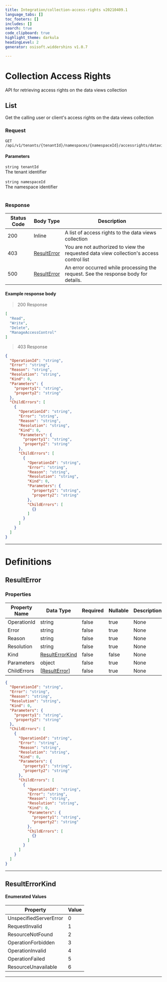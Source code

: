 ```yaml
---
title: Integration/collection-access-rights v20210409.1
language_tabs: []
toc_footers: []
includes: []
search: true
code_clipboard: true
highlight_theme: darkula
headingLevel: 2
generator: osisoft.widdershins v1.0.7

---
```


# Collection Access Rights
API for retrieving access rights on the data views collection

## List

<a id="opIdCollectionAccessRights_List"></a>

Get the calling user or client's access rights on the data views collection

### Request
```text 
GET /api/v1/tenants/{tenantId}/namespaces/{namespaceId}/accessrights/dataviews
```

#### Parameters

`string tenantId`
<br/>The tenant identifier<br/><br/>`string namespaceId`
<br/>The namespace identifier<br/><br/>

### Response

|Status Code|Body Type|Description|
|---|---|---|
|200|Inline|A list of access rights to the data views collection|
|403|[ResultError](#schemaresulterror)|You are not authorized to view the requested data view collection's access control list|
|500|[ResultError](#schemaresulterror)|An error occurred while processing the request. See the response body for details.|

#### Example response body
> 200 Response

```json
[
  "Read",
  "Write",
  "Delete",
  "ManageAccessControl"
]
```

> 403 Response

```json
{
  "OperationId": "string",
  "Error": "string",
  "Reason": "string",
  "Resolution": "string",
  "Kind": 0,
  "Parameters": {
    "property1": "string",
    "property2": "string"
  },
  "ChildErrors": [
    {
      "OperationId": "string",
      "Error": "string",
      "Reason": "string",
      "Resolution": "string",
      "Kind": 0,
      "Parameters": {
        "property1": "string",
        "property2": "string"
      },
      "ChildErrors": [
        {
          "OperationId": "string",
          "Error": "string",
          "Reason": "string",
          "Resolution": "string",
          "Kind": 0,
          "Parameters": {
            "property1": "string",
            "property2": "string"
          },
          "ChildErrors": [
            {}
          ]
        }
      ]
    }
  ]
}
```

---
# Definitions

## ResultError

<a id="schemaresulterror"></a>
<a id="schema_ResultError"></a>
<a id="tocSresulterror"></a>
<a id="tocsresulterror"></a>

### Properties

|Property Name|Data Type|Required|Nullable|Description|
|---|---|---|---|---|
|OperationId|string|false|true|None|
|Error|string|false|true|None|
|Reason|string|false|true|None|
|Resolution|string|false|true|None|
|Kind|[ResultErrorKind](#schemaresulterrorkind)|false|false|None|
|Parameters|object|false|true|None|
|ChildErrors|[[ResultError](#schemaresulterror)]|false|true|None|

```json
{
  "OperationId": "string",
  "Error": "string",
  "Reason": "string",
  "Resolution": "string",
  "Kind": 0,
  "Parameters": {
    "property1": "string",
    "property2": "string"
  },
  "ChildErrors": [
    {
      "OperationId": "string",
      "Error": "string",
      "Reason": "string",
      "Resolution": "string",
      "Kind": 0,
      "Parameters": {
        "property1": "string",
        "property2": "string"
      },
      "ChildErrors": [
        {
          "OperationId": "string",
          "Error": "string",
          "Reason": "string",
          "Resolution": "string",
          "Kind": 0,
          "Parameters": {
            "property1": "string",
            "property2": "string"
          },
          "ChildErrors": [
            {}
          ]
        }
      ]
    }
  ]
}

```

---

## ResultErrorKind

<a id="schemaresulterrorkind"></a>
<a id="schema_ResultErrorKind"></a>
<a id="tocSresulterrorkind"></a>
<a id="tocsresulterrorkind"></a>

#### Enumerated Values

|Property|Value|
|---|---|
|UnspecifiedServerError|0|
|RequestInvalid|1|
|ResourceNotFound|2|
|OperationForbidden|3|
|OperationInvalid|4|
|OperationFailed|5|
|ResourceUnavailable|6|

---

